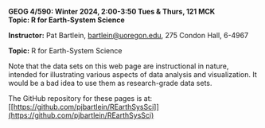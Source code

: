 
**GEOG 4/590: Winter 2024, 2:00-3:50 Tues & Thurs, 121 MCK**  
**Topic:  R for Earth-System Science**  

**Instructor:** Pat Bartlein, bartlein@uoregon.edu, 275 Condon Hall, 6-4967  

**Topic:**  R for Earth-System Science

Note that the data sets on this web page are instructional in nature, intended for illustrating various aspects of data analysis and visualization.  It would be a bad idea to use them as research-grade data sets.

The GitHub repository for these pages is at:  [[https://github.com/pjbartlein/REarthSysSci]](https://github.com/pjbartlein/REarthSysSci)
